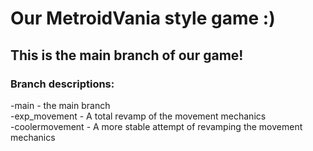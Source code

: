 # Our MetroidVania style game :)
## This is the main branch of our game!

### Branch descriptions:
 -main - the main branch <br />
 -exp_movement - A total revamp of the movement mechanics <br />
 -coolermovement - A more stable attempt of revamping the movement mechanics
